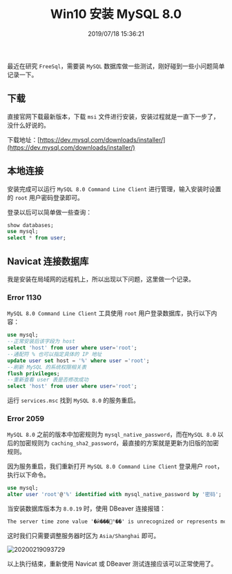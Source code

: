 ﻿---
title: "Win10 安装 MySQL 8.0"
date: "2019/07/18 15:36:21"
updated: "2020/02/19 09:39:21"
permalink: "win10-installs-mysql80/"
tags:
 - Windows
categories:
 - [开发, 数据库, MySQL]
---

最近在研究 `FreeSql`，需要装 `MySQL` 数据库做一些测试，刚好碰到一些小问题简单记录一下。

## 下载

直接官网下载最新版本，下载 `msi` 文件进行安装，安装过程就是一直下一步了，没什么好说的。

下载地址：[https://dev.mysql.com/downloads/installer/](https://dev.mysql.com/downloads/installer/)

## 本地连接

安装完成可以运行 `MySQL 8.0 Command Line Client` 进行管理，输入安装时设置的 `root` 用户密码登录即可。

登录以后可以简单做一些查询：

```sql
show databases;
use mysql;
select * from user;
```

## Navicat 连接数据库

我是安装在局域网的远程机上，所以出现以下问题，这里做一个记录。

### Error 1130

`MySQL 8.0 Command Line Client` 工具使用 `root` 用户登录数据库，执行以下内容：

```sql
use mysql;
--正常安装后该字段为 host
select 'host' from user where user='root';
--通配符 % 也可以指定具体的 IP 地址
update user set host = '%' where user ='root';
--刷新 MySQL 的系统权限相关表
flush privileges;
--重新查看 user 表是否修改成功
select 'host' from user where user='root';
```

运行 `services.msc` 找到 `MySQL 8.0` 的服务重启。

### Error 2059

`MySQL 8.0` 之前的版本中加密规则为 `mysql_native_password`，而在`MySQL 8.0` 以后的加密规则为 `caching_sha2_password`，最直接的方案就是更新为旧版的加密规则。

因为服务重启，我们重新打开 `MySQL 8.0 Command Line Client` 登录用户 `root`，执行以下命令。

```sql
use mysql;
alter user 'root'@'%' identified with mysql_native_password by '密码';
```

当安装数据库版本为 `8.0.19` 时，使用 DBeaver 连接报错：
```html
The server time zone value '�й���׼ʱ��' is unrecognized or represents more than one time zone. You must configure either the server or JDBC driver (via the serverTimezone configuration property) to use a more specifc time zone value if you want to utilize time zone support.
```

这时我们只需要调整服务器时区为 `Asia/Shanghai` 即可。

![20200219093729](https://hd2y.oss-cn-beijing.aliyuncs.com/20200219093729_1582076319473.png)

以上执行结束，重新使用 Navicat 或 DBeaver 测试连接应该可以正常使用了。
